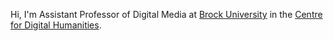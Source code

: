 Hi, I'm Assistant Professor of Digital Media at [Brock University](https://brocku.ca/) in the [Centre for Digital Humanities](https://brocku.ca/humanities/digital-humanities/).
